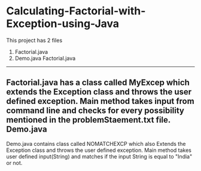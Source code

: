 # Calculating-Factorial-with-Exception-using-Java
This project has 2 files 
1. Factorial.java
2. Demo.java
Factorial.java
------------------
Factorial.java has a class called MyExcep which extends the Exception class and throws the user defined exception.
Main method takes input from command line and checks for every possibility mentioned in the problemStaement.txt file.
Demo.java
---------------------
Demo.java contains class called NOMATCHEXCP which also Extends the Exception class and throws the user defined exception.
Main method takes user defined input(String) and matches if the input String is equal to "India" or not.
